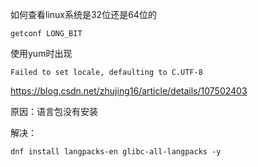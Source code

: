 如何查看linux系统是32位还是64位的

```
getconf LONG_BIT
```



使用yum时出现

```
Failed to set locale, defaulting to C.UTF-8
```

https://blog.csdn.net/zhujing16/article/details/107502403

原因：语言包没有安装

解决：

```
dnf install langpacks-en glibc-all-langpacks -y
```




